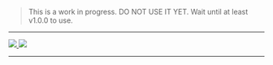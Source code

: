 > This is a work in progress. DO NOT USE IT YET. Wait until at least v1.0.0 to use.

---

<a href="https://www.npmjs.com/package/webbed">
  <img src="https://custom-icon-badges.demolab.com/badge/Package-NPM-red?style=for-the-badge&logo=npm&logoColor=white" />
</a>
<a href="https://yarnpkg.com/package?q=create-nobuild&name=webbed">
  <img src="https://custom-icon-badges.demolab.com/badge/Package-Yarn-blue?style=for-the-badge&logo=yarn&logoColor=white" />
</a>

---
